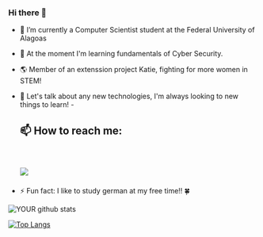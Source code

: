 ### Hi there 👋

- 🔭 I’m currently a Computer Scientist student at the Federal University of Alagoas
- 🌱 At the moment I'm learning fundamentals of Cyber Security.
- :earth_americas: Member of an extenssion project Katie, fighting for more women in STEM!   
- 💬 Let's talk about any new technologies, I'm always looking to new things to learn! 
-<h2> 📫 How to reach me:<h2/><br>
[<img src="https://img.shields.io/badge/linkedin-%230077B5.svg?&style=for-the-badge&logo=linkedin&logoColor=white" />](https://www.linkedin.com/in/paloma-lacerda-96056a1a8) 

- ⚡ Fun fact: I like to study german at my free time!! :four_leaf_clover:


![YOUR github stats](https://github-readme-stats.vercel.app/api?username=palomallacerda)
  
[![Top Langs](https://github-readme-stats.vercel.app/api/top-langs/?username=palomallacerda&layout=compact)](https://github.com/palomallacerda/github-readme-stats)
